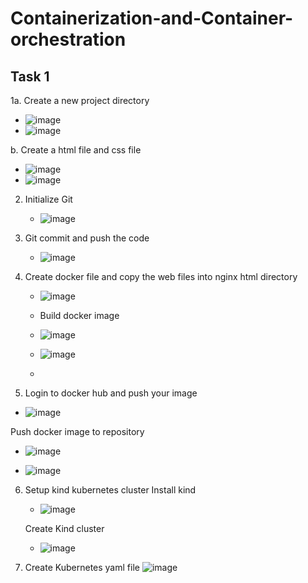 # **Containerization-and-Container-orchestration**

## Task 1
1a. Create a new project directory
   - ![image](https://github.com/user-attachments/assets/bddf5fdc-eacb-46c5-b110-956871d92f0a)
   - ![image](https://github.com/user-attachments/assets/06e0872a-f141-466d-9388-854be7ceaa5f)



b. Create a html file and css file
- ![image](https://github.com/user-attachments/assets/0bd3817e-1c0e-4173-9261-4670bfc2b09d)
- ![image](https://github.com/user-attachments/assets/47fbf90e-36af-41d3-a07d-34222e9db642)

2. Initialize Git
   - ![image](https://github.com/user-attachments/assets/20d892a9-7db2-4f49-8859-6156028deacd)
  
  3. Git commit and push the code
     - ![image](https://github.com/user-attachments/assets/ff4d524a-2f38-4db6-a15f-1113d596431b)
    
  4. Create docker file and copy the web files into nginx html directory
     - ![image](https://github.com/user-attachments/assets/4d93afc3-5980-4167-98b8-3d597bc30b3a)
    
     - Build docker image
     - ![image](https://github.com/user-attachments/assets/8a1ac872-f3a6-48f5-a0ce-db8d26af403e)
    
     - ![image](https://github.com/user-attachments/assets/51f9fed5-36ec-4634-b2f7-7d1d3e806839)
     - 



  5. Login to docker hub and push your image
- ![image](https://github.com/user-attachments/assets/3d4747fa-2580-42b6-9fb4-1c39006a7e03)

 Push docker image to repository 
-  ![image](https://github.com/user-attachments/assets/08b72040-f902-472c-bda8-cc985306139b)
  
-  ![image](https://github.com/user-attachments/assets/12cdf014-8686-410a-aff6-994a3a0b86cc)


6. Setup kind kubernetes cluster
   Install kind
   - ![image](https://github.com/user-attachments/assets/d342d15c-2832-447e-b7d3-0475dd1e5e5d)
  
   Create Kind cluster
   - ![image](https://github.com/user-attachments/assets/d5a18aaa-8bf2-46c4-b77e-add921552db3)
  
7. Create Kubernetes yaml file
   ![image](https://github.com/user-attachments/assets/39ff2224-2203-43ce-ba42-f497f586cc49)






     

     

     


